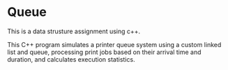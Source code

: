 # Queue
This is a data strusture assignment using c++.

This C++ program simulates a printer queue system using a custom linked list and queue, processing print jobs based on their arrival time and duration, and calculates execution statistics.


